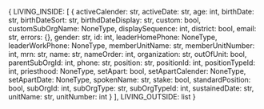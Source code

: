 {
  LIVING_INSIDE: [
    {
      activeCalender: str,
      activeDate: str,
      age: int,
      birthDate: str,
      birthDateSort: str,
      birthdDateDisplay: str,
      custom: bool,
      customSubOrgName: NoneType,
      displaySequence: int,
      district: bool,
      email: str,
      errors: {},
      gender: str,
      id: int,
      leaderHomePhone: NoneType,
      leaderWorkPhone: NoneType,
      memberUnitName: str,
      memberUnitNumber: int,
      mrn: str,
      name: str,
      nameOrder: int,
      organization: str,
      outOfUnit: bool,
      parentSubOrgId: int,
      phone: str,
      position: str,
      positionId: int,
      positionTypeId: int,
      priesthood: NoneType,
      setApart: bool,
      setApartCalender: NoneType,
      setApartDate: NoneType,
      spokenName: str,
      stake: bool,
      standardPosition: bool,
      subOrgId: int,
      subOrgType: str,
      subOrgTypeId: int,
      sustainedDate: str,
      unitName: str,
      unitNumber: int
    }
  ],
  LIVING_OUTSIDE: list
}